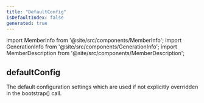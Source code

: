 ```yaml
---
title: "DefaultConfig"
isDefaultIndex: false
generated: true
---
```

<!-- This file was generated from the Vendure source. Do not modify. Instead, re-run the "docs:build" script -->
import MemberInfo from '@site/src/components/MemberInfo';
import GenerationInfo from '@site/src/components/GenerationInfo';
import MemberDescription from '@site/src/components/MemberDescription';


## defaultConfig

<GenerationInfo sourceFile="packages/core/src/config/default-config.ts" sourceLine="60" packageName="@bb-vendure/core" />

The default configuration settings which are used if not explicitly overridden in the bootstrap() call.

